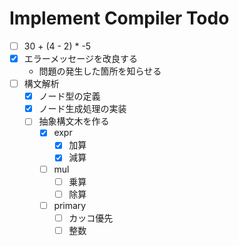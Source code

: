 # Implement Compiler Todo

- [ ] 30 + (4 - 2) * -5
- [x] エラーメッセージを改良する
    - 問題の発生した箇所を知らせる
- [ ] 構文解析
    - [x] ノード型の定義
    - [x] ノード生成処理の実装
    - [ ] 抽象構文木を作る
        - [x] expr
            - [x] 加算
            - [x] 減算
        - [ ] mul
            - [ ] 乗算
            - [ ] 除算
        - [ ] primary
            - [ ] カッコ優先
            - [ ] 整数
